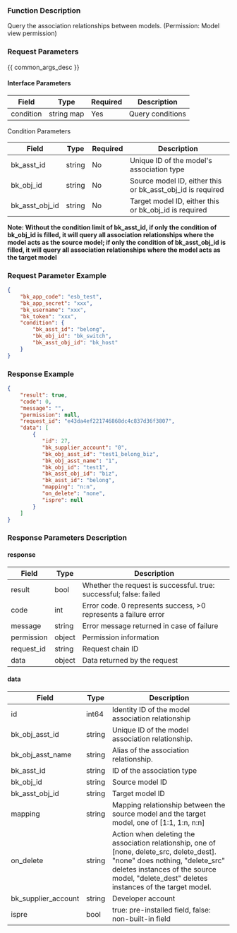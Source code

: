 ### Function Description

Query the association relationships between models. (Permission: Model view permission)

### Request Parameters

{{ common_args_desc }}

#### Interface Parameters

| Field     | Type       | Required | Description      |
| --------- | ---------- | -------- | ---------------- |
| condition | string map | Yes      | Query conditions |

Condition Parameters

| Field          | Type   | Required | Description                                                |
| -------------- | ------ | -------- | ---------------------------------------------------------- |
| bk_asst_id     | string | No       | Unique ID of the model's association type                  |
| bk_obj_id      | string | No       | Source model ID, either this or bk_asst_obj_id is required |
| bk_asst_obj_id | string | No       | Target model ID, either this or bk_obj_id is required      |

**Note: Without the condition limit of bk_asst_id, if only the condition of bk_obj_id is filled, it will query all association relationships where the model acts as the source model; if only the condition of bk_asst_obj_id is filled, it will query all association relationships where the model acts as the target model**



### Request Parameter Example

```json
{
    "bk_app_code": "esb_test",
    "bk_app_secret": "xxx",
    "bk_username": "xxx",
    "bk_token": "xxx",
    "condition": {
        "bk_asst_id": "belong",
        "bk_obj_id": "bk_switch",
        "bk_asst_obj_id": "bk_host"
    }
}
```

### Response Example

```json
{
    "result": true,
    "code": 0,
    "message": "",
    "permission": null,
    "request_id": "e43da4ef221746868dc4c837d36f3807",
    "data": [
        {
           "id": 27,
           "bk_supplier_account": "0",
           "bk_obj_asst_id": "test1_belong_biz",
           "bk_obj_asst_name": "1",
           "bk_obj_id": "test1",
           "bk_asst_obj_id": "biz",
           "bk_asst_id": "belong",
           "mapping": "n:n",
           "on_delete": "none",
           "ispre": null
        }
    ]
}
```

### Response Parameters Description

#### response

| Field       | Type   | Description                                                  |
| ---------- | ------ | ------------------------------------------------------------ |
| result     | bool   | Whether the request is successful. true: successful; false: failed |
| code       | int    | Error code. 0 represents success, >0 represents a failure error |
| message    | string | Error message returned in case of failure                    |
| permission | object | Permission information                                       |
| request_id | string | Request chain ID                                             |
| data       | object | Data returned by the request                                 |

#### data

| Field               | Type   | Description                                                  |
| ------------------- | ------ | ------------------------------------------------------------ |
| id                  | int64  | Identity ID of the model association relationship            |
| bk_obj_asst_id      | string | Unique ID of the model association relationship.             |
| bk_obj_asst_name    | string | Alias of the association relationship.                       |
| bk_asst_id          | string | ID of the association type                                   |
| bk_obj_id           | string | Source model ID                                              |
| bk_asst_obj_id      | string | Target model ID                                              |
| mapping             | string | Mapping relationship between the source model and the target model, one of [1:1, 1:n, n:n] |
| on_delete           | string | Action when deleting the association relationship, one of [none, delete_src, delete_dest]. "none" does nothing, "delete_src" deletes instances of the source model, "delete_dest" deletes instances of the target model. |
| bk_supplier_account | string | Developer account                                            |
| ispre               | bool   | true: pre-installed field, false: non-built-in field         |
